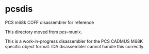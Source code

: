 # pcsdis

PCS m68k COFF disassembler for reference

This directory moved from pcs-munix.

This is a work-in-progress disassembler for the PCS CADMUS M68K specific
object format. IDA disassembler cannot handle this correctly.
